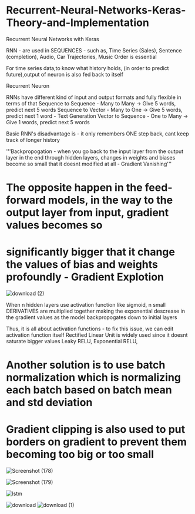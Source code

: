 # Recurrent-Neural-Networks-Keras-Theory-and-Implementation
Recurrent Neural Networks with Keras

RNN - are used in SEQUENCES - such as, Time Series (Sales), Sentence (completion), Audio,  Car Trajectories, Music
Order is essential

For time series data,to know what history holds, (in order to predict future),output of neuron is also fed back to itself

Recurrent Neuron

RNNs have different kind of input and output formats and fully flexible in terms of that
Sequence to Sequence - Many to Many -> Give 5 words, predict next 5 words
Sequence to Vector - Many to One -> Give 5 words, predict next 1 word - Text Generation
Vector to Sequence - One to Many -> Give 1 words, predict next 5 words

Basic RNN's disadvantage is - it only remembers ONE step back, cant keep track of longer history

'''Backpropogation - when you go back to the input layer from the output layer in the end through hidden layers, changes in
weights and biases become so small that it doesnt modified at all - Gradient Vanishing'''

# The opposite happen in the feed-forward models, in the way to the output layer from input, gradient values becomes so
# significantly bigger that it change the values of bias and weights profoundly - Gradient Explotion

![download (2)](https://user-images.githubusercontent.com/57037068/84419727-13dbd780-ac2a-11ea-98e3-9266f9cffb47.png)


When n hidden layers use activation function like sigmoid, n small DERIVATIVES are multiplied together making the 
exponential descrease in the gradient values as the model backpropogates down to initial layers

Thus, it is all about activation functions - to fix this issue, we can edit activation function itself
Rectified Linear Unit is widely used since it doesnt saturate bigger values
Leaky RELU, Exponential RELU, 

# Another solution is to use batch normalization which is normalizing each batch based on batch mean and std deviation

# Gradient clipping is also used to put borders on gradient to prevent them becoming too big or too small
![Screenshot (178)](https://user-images.githubusercontent.com/57037068/83904097-54da7480-a770-11ea-9778-b33ace2bac00.png)


![Screenshot (179)](https://user-images.githubusercontent.com/57037068/83904089-5146ed80-a770-11ea-9ea9-00f152aa6846.png)


![lstm](https://user-images.githubusercontent.com/57037068/83904502-04afe200-a771-11ea-919f-289c8e454501.PNG)

![download](https://user-images.githubusercontent.com/57037068/84419721-12aaaa80-ac2a-11ea-93df-29c8f93e2c1f.png)
![download (1)](https://user-images.githubusercontent.com/57037068/84419726-13434100-ac2a-11ea-939c-f1ad3bebb17a.png)

